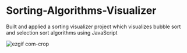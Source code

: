 # Sorting-Algorithms-Visualizer
Built and applied a sorting visualizer project which visualizes bubble sort and selection sort algorithms using JavaScript

![ezgif com-crop](https://user-images.githubusercontent.com/67188835/218308394-3a594fe3-7488-41d7-abbd-c8653f065119.gif)
